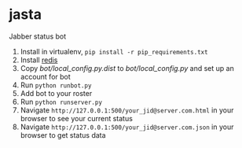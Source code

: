 jasta
=====

Jabber status bot

1. Install in virtualenv, `pip install -r pip_requirements.txt`
2. Install [redis](http://redis.io)
2. Copy *bot/local_config.py.dist* to *bot/local_config.py* and set up an account for bot
3. Run `python runbot.py`
4. Add bot to your roster
5. Run `python runserver.py`
6. Navigate `http://127.0.0.1:500/your_jid@server.com.html` in your browser to see your current status
7. Navigate `http://127.0.0.1:500/your_jid@server.com.json` in your browser to get status data


